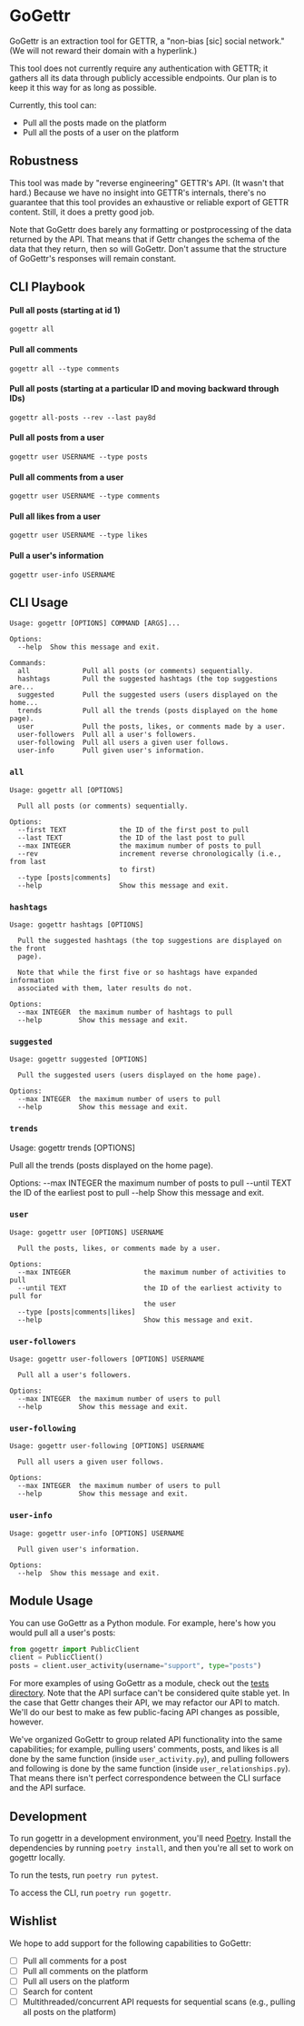 # GoGettr
GoGettr is an extraction tool for GETTR, a "non-bias [sic] social network." (We will not reward their domain with a hyperlink.)

This tool does not currently require any authentication with GETTR; it gathers all its data through publicly accessible endpoints. Our plan is to keep it this way for as long as possible.

Currently, this tool can:

* Pull all the posts made on the platform
* Pull all the posts of a user on the platform

## Robustness

This tool was made by "reverse engineering" GETTR's API. (It wasn't that hard.) Because we have no insight into GETTR's internals, there's no guarantee that this tool provides an exhaustive or reliable export of GETTR content. Still, it does a pretty good job.

Note that GoGettr does barely any formatting or postprocessing of the data returned by the API. That means that if Gettr changes the schema of the data that they return, then so will GoGettr. Don't assume that the structure of GoGettr's responses will remain constant.

## CLI Playbook

#### Pull all posts (starting at id 1)

```
gogettr all
```

#### Pull all comments

```
gogettr all --type comments
```

#### Pull all posts (starting at a particular ID and moving backward through IDs)

```
gogettr all-posts --rev --last pay8d
```

#### Pull all posts from a user

```
gogettr user USERNAME --type posts
```

#### Pull all comments from a user

```
gogettr user USERNAME --type comments
```

#### Pull all likes from a user

```
gogettr user USERNAME --type likes
```

#### Pull a user's information

```
gogettr user-info USERNAME
```

## CLI Usage

```
Usage: gogettr [OPTIONS] COMMAND [ARGS]...

Options:
  --help  Show this message and exit.

Commands:
  all             Pull all posts (or comments) sequentially.
  hashtags        Pull the suggested hashtags (the top suggestions are...
  suggested       Pull the suggested users (users displayed on the home...
  trends          Pull all the trends (posts displayed on the home page).
  user            Pull the posts, likes, or comments made by a user.
  user-followers  Pull all a user's followers.
  user-following  Pull all users a given user follows.
  user-info       Pull given user's information.
```

### `all`

```
Usage: gogettr all [OPTIONS]

  Pull all posts (or comments) sequentially.

Options:
  --first TEXT             the ID of the first post to pull
  --last TEXT              the ID of the last post to pull
  --max INTEGER            the maximum number of posts to pull
  --rev                    increment reverse chronologically (i.e., from last
                           to first)
  --type [posts|comments]
  --help                   Show this message and exit.
```

### `hashtags`

```
Usage: gogettr hashtags [OPTIONS]

  Pull the suggested hashtags (the top suggestions are displayed on the front
  page).

  Note that while the first five or so hashtags have expanded information
  associated with them, later results do not.

Options:
  --max INTEGER  the maximum number of hashtags to pull
  --help         Show this message and exit.
```

### `suggested`

```
Usage: gogettr suggested [OPTIONS]

  Pull the suggested users (users displayed on the home page).

Options:
  --max INTEGER  the maximum number of users to pull
  --help         Show this message and exit.
```

### `trends`

Usage: gogettr trends [OPTIONS]

  Pull all the trends (posts displayed on the home page).

Options:
  --max INTEGER  the maximum number of posts to pull
  --until TEXT   the ID of the earliest post to pull
  --help         Show this message and exit.

### `user`

```
Usage: gogettr user [OPTIONS] USERNAME

  Pull the posts, likes, or comments made by a user.

Options:
  --max INTEGER                  the maximum number of activities to pull
  --until TEXT                   the ID of the earliest activity to pull for
                                 the user
  --type [posts|comments|likes]
  --help                         Show this message and exit.
```

### `user-followers`

```
Usage: gogettr user-followers [OPTIONS] USERNAME

  Pull all a user's followers.

Options:
  --max INTEGER  the maximum number of users to pull
  --help         Show this message and exit.
```

### `user-following`

```
Usage: gogettr user-following [OPTIONS] USERNAME

  Pull all users a given user follows.

Options:
  --max INTEGER  the maximum number of users to pull
  --help         Show this message and exit.
```

### `user-info`

```
Usage: gogettr user-info [OPTIONS] USERNAME

  Pull given user's information.

Options:
  --help  Show this message and exit.
```

## Module Usage

You can use GoGettr as a Python module. For example, here's how you would pull all a user's posts:

```python
from gogettr import PublicClient
client = PublicClient()
posts = client.user_activity(username="support", type="posts")
```

For more examples of using GoGettr as a module, check out the [tests directory](tests/). Note that the API surface can't be considered quite stable yet. In the case that Gettr changes their API, we may refactor our API to match. We'll do our best to make as few public-facing API changes as possible, however.

We've organized GoGettr to group related API functionality into the same capabilities; for example, pulling users' comments, posts, and likes is all done by the same function (inside `user_activity.py`), and pulling followers and following is done by the same function (inside `user_relationships.py`). That means there isn't perfect correspondence between the CLI surface and the API surface.

## Development

To run gogettr in a development environment, you'll need [Poetry](https://python-poetry.org). Install the dependencies by running `poetry install`, and then you're all set to work on gogettr locally.

To run the tests, run `poetry run pytest`.

To access the CLI, run `poetry run gogettr`.

## Wishlist

We hope to add support for the following capabilities to GoGettr:

- [ ] Pull all comments for a post
- [ ] Pull all comments on the platform
- [ ] Pull all users on the platform
- [ ] Search for content
- [ ] Multithreaded/concurrent API requests for sequential scans (e.g., pulling all posts on the platform)
